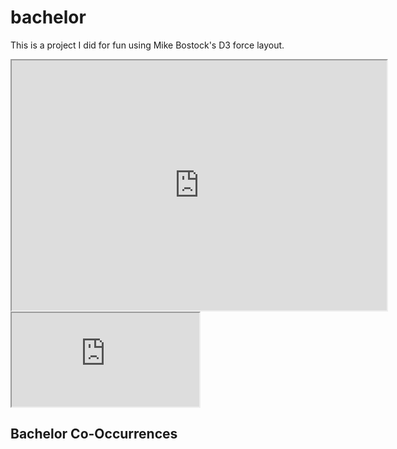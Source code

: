 # bachelor

This is a project I did for fun using Mike Bostock's D3 force layout.

  
<iframe src="http://bl.ocks.org/mbostock/raw/4061502/0a200ddf998aa75dfdb1ff32e16b680a15e5cb01/" width="600" height="400" marginwidth="0" marginheight="0" scrolling="no"></iframe>  

<iframe src="http://bl.ocks.org/mbostock/raw/4061502/0a200ddf998aa75dfdb1ff32e16b680a15e5cb01/" marginwidth="0" marginheight="0" scrolling="no"></iframe>

<!DOCTYPE html>
<meta charset="utf-8">
<style>
.node {
  stroke: #fff;
  stroke-width: 1.5px;
}
.link {
  stroke: #999;
  stroke-opacity: .6;
}
</style>
<body>
<h2>Bachelor Co-Occurrences</h2>
<script src="//d3js.org/d3.v3.min.js"></script>
<script>
var width = 990,
	height = 900;
var color = d3.scale.category20();
var force = d3.layout.force()
	.charge(-120)
	.linkDistance(30)
	.size([width, height]);
var svg = d3.select("body").append("svg")
	.attr("width", width)
	.attr("height", height);
d3.json("links_reduced.json", function(error, graph) {
    var edges = [];
    graph.links.forEach(function(e) { 
    var sourceNode = graph.nodes.filter(function(n) { return n.Name === e.source; })[0],
    targetNode = graph.nodes.filter(function(n) { return n.Name === e.target; })[0];
    	
    edges.push({source: sourceNode, target: targetNode, value: e.Value});
    });
    
   force
      .nodes(graph.nodes)
      .links(edges)
      .start();
	var link = svg.selectAll(".link")
		.data(edges)
	  .enter().append('line')
		.attr('class', 'link')
		.style('stroke-width', function(d) {return Math.sqrt(d.value); });
	var node = svg.selectAll('.node')
		.data(graph.nodes)
	 .enter().append('circle')
		.attr('class', 'node')
		.attr('r', 3)
		.style('fill', function(d) { return color(d.value); })
		.call(force.drag);
	node.append('title')
		.text(function(d) {return d.Name;});
	force.on('tick', function() {
		link.attr('x1', function(d) {return d.source.x; })
			.attr('y1', function(d) {return d.source.y; })
			.attr('x2', function(d) {return d.target.x; })
			.attr('y2', function(d) {return d.target.y; });
		
		node.attr('cx', function(d) {return d.x; })
			.attr('cy', function(d) {return d.y; });
	});
});
</script>
